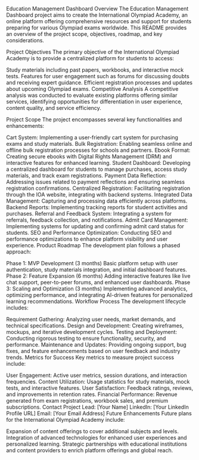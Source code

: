 Education Management Dashboard
Overview
The Education Management Dashboard project aims to create the International Olympiad Academy, an online platform offering comprehensive resources and support for students preparing for various Olympiad exams worldwide. This README provides an overview of the project scope, objectives, roadmap, and key considerations.

Project Objectives
The primary objective of the International Olympiad Academy is to provide a centralized platform for students to access:

Study materials including past papers, workbooks, and interactive mock tests.
Features for user engagement such as forums for discussing doubts and receiving expert guidance.
Efficient registration processes and updates about upcoming Olympiad exams.
Competitive Analysis
A competitive analysis was conducted to evaluate existing platforms offering similar services, identifying opportunities for differentiation in user experience, content quality, and service efficiency.

Project Scope
The project encompasses several key functionalities and enhancements:

Cart System: Implementing a user-friendly cart system for purchasing exams and study materials.
Bulk Registration: Enabling seamless online and offline bulk registration processes for schools and partners.
Ebook Format: Creating secure ebooks with Digital Rights Management (DRM) and interactive features for enhanced learning.
Student Dashboard: Developing a centralized dashboard for students to manage purchases, access study materials, and track exam registrations.
Payment Data Reflection: Addressing issues related to payment reflections and ensuring seamless registration confirmations.
Centralized Registration: Facilitating registration through the IOA website, integrating with backend systems.
Integrated Data Management: Capturing and processing data efficiently across platforms.
Backend Reports: Implementing tracking reports for student activities and purchases.
Referral and Feedback System: Integrating a system for referrals, feedback collection, and notifications.
Admit Card Management: Implementing systems for updating and confirming admit card status for students.
SEO and Performance Optimization: Conducting SEO and performance optimizations to enhance platform visibility and user experience.
Product Roadmap
The development plan follows a phased approach:

Phase 1: MVP Development (3 months)
Basic platform setup with user authentication, study materials integration, and initial dashboard features.
Phase 2: Feature Expansion (6 months)
Adding interactive features like live chat support, peer-to-peer forums, and enhanced user dashboards.
Phase 3: Scaling and Optimization (3 months)
Implementing advanced analytics, optimizing performance, and integrating AI-driven features for personalized learning recommendations.
Workflow Process
The development lifecycle includes:

Requirement Gathering: Analyzing user needs, market demands, and technical specifications.
Design and Development: Creating wireframes, mockups, and iterative development cycles.
Testing and Deployment: Conducting rigorous testing to ensure functionality, security, and performance.
Maintenance and Updates: Providing ongoing support, bug fixes, and feature enhancements based on user feedback and industry trends.
Metrics for Success
Key metrics to measure project success include:

User Engagement: Active user metrics, session durations, and interaction frequencies.
Content Utilization: Usage statistics for study materials, mock tests, and interactive features.
User Satisfaction: Feedback ratings, reviews, and improvements in retention rates.
Financial Performance: Revenue generated from exam registrations, workbook sales, and premium subscriptions.
Contact
Project Lead: [Your Name]
LinkedIn: [Your LinkedIn Profile URL]
Email: [Your Email Address]
Future Enhancements
Future plans for the International Olympiad Academy include:

Expansion of content offerings to cover additional subjects and levels.
Integration of advanced technologies for enhanced user experiences and personalized learning.
Strategic partnerships with educational institutions and content providers to enrich platform offerings and global reach.